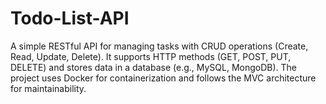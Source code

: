 # Todo-List-API
A simple RESTful API for managing tasks with CRUD operations (Create, Read, Update, Delete). It supports HTTP methods (GET, POST, PUT, DELETE) and stores data in a database (e.g., MySQL, MongoDB). The project uses Docker for containerization and follows the MVC architecture for maintainability.
